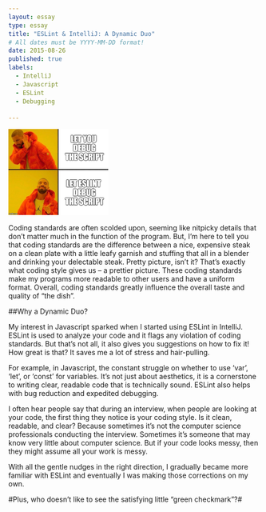 ```yaml
---
layout: essay
type: essay
title: "ESLint & IntelliJ: A Dynamic Duo"
# All dates must be YYYY-MM-DD format!
date: 2015-08-26
published: true
labels:
  - IntelliJ
  - Javascript
  - ESLint
  - Debugging

---
```


<img width="200px" class="rounded float-start pe-4" src="../img/igniting/meme.jpg">

Coding standards are often scolded upon, seeming like nitpicky details that don’t matter much in the function of the program. But, I’m here to tell you that coding standards are the difference between a nice, expensive steak on a clean plate with a little leafy garnish and stuffing that all in a blender and drinking your delectable steak. Pretty picture, isn’t it? That’s exactly what coding style gives us – a prettier picture. These coding standards make my programs more readable to other users and have a uniform format. Overall, coding standards greatly influence the overall taste and quality of “the dish”. 

##Why a Dynamic Duo?

My interest in Javascript sparked when I started using ESLint in IntelliJ. ESLint is used to analyze your code and it flags any violation of coding standards. But that’s not all, it also gives you suggestions on how to fix it! How great is that? It saves me a lot of stress and hair-pulling. 

For example, in Javascript, the constant struggle on whether to use ‘var’, ‘let’, or ‘const’ for variables. It’s not just about aesthetics, it is a cornerstone to writing clear, readable code that is technically sound. ESLint also helps with bug reduction and expedited debugging.

I often hear people say that during an interview, when people are looking at your code, the first thing they notice is your coding style. Is it clean, readable, and clear? Because sometimes it’s not the computer science professionals conducting the interview. Sometimes it’s someone that may know very little about computer science. But if your code looks messy, then they might assume all your work is messy. 

With all the gentle nudges in the right direction, I gradually became more familiar with ESLint and eventually I was making those corrections on my own. 

#Plus, who doesn’t like to see the satisfying little “green checkmark”?#

